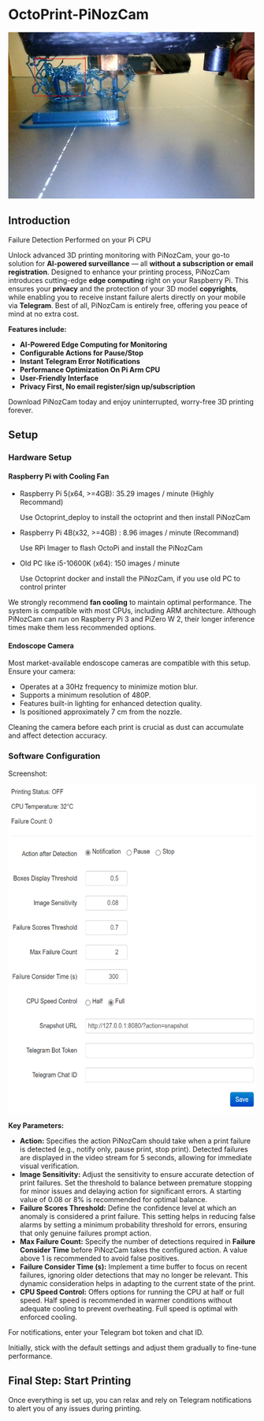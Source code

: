 # OctoPrint-PiNozCam
<img src="/assets/images/failure_detection1.jpg" width="500" height="337">

## Introduction

Failure Detection Performed on your Pi CPU

Unlock advanced 3D printing monitoring with PiNozCam, your go-to solution for **AI-powered surveillance** — all **without a subscription or email registration**. Designed to enhance your printing process, PiNozCam introduces cutting-edge **edge computing** right on your Raspberry Pi. This ensures your **privacy** and the protection of your 3D model **copyrights**, while enabling you to receive instant failure alerts directly on your mobile via **Telegram**. Best of all, PiNozCam is entirely free, offering you peace of mind at no extra cost. 

**Features include:**

- **AI-Powered Edge Computing for Monitoring**
- **Configurable Actions for Pause/Stop**
- **Instant Telegram Error Notifications**
- **Performance Optimization On Pi Arm CPU**
- **User-Friendly Interface**
- **Privacy First, No email register/sign up/subscription**

Download PiNozCam today and enjoy uninterrupted, worry-free 3D printing forever.

## Setup

### Hardware Setup

#### **Raspberry Pi with Cooling Fan**

- Raspberry Pi 5(x64, >=4GB): 35.29 images / minute (Highly Recommand)
  
  Use Octoprint_deploy to install the octoprint and then install PiNozCam
- Raspberry Pi 4B(x32, >=4GB) : 8.96 images / minute (Recommand)
  
  Use RPi Imager to flash OctoPi and install the PiNozCam
- Old PC like i5-10600K (x64): 150 images / minute
  
  Use Octoprint docker and install the PiNozCam, if you use old PC to control printer

We strongly recommend **fan cooling** to maintain optimal performance. The system is compatible with most CPUs, including ARM architecture. Although PiNozCam can run on Raspberry Pi 3 and PiZero W 2, their longer inference times make them less recommended options. 

#### **Endoscope Camera**

Most market-available endoscope cameras are compatible with this setup. Ensure your camera:
- Operates at a 30Hz frequency to minimize motion blur.
- Supports a minimum resolution of 480P.
- Features built-in lighting for enhanced detection quality.
- Is positioned approximately 7 cm from the nozzle. 

Cleaning the camera before each print is crucial as dust can accumulate and affect detection accuracy.


### **Software Configuration**

Screenshot:

<img src="/assets/images/screenshot.png" width="600" height="665">


**Key Parameters:**

- **Action:** Specifies the action PiNozCam should take when a print failure is detected (e.g., notify only, pause print, stop print). Detected failures are displayed in the video stream for 5 seconds, allowing for immediate visual verification.
- **Image Sensitivity:** Adjust the sensitivity to ensure accurate detection of print failures. Set the threshold to balance between premature stopping for minor issues and delaying action for significant errors. A starting value of 0.08 or 8% is recommended for optimal balance.
- **Failure Scores Threshold:** Define the confidence level at which an anomaly is considered a print failure. This setting helps in reducing false alarms by setting a minimum probability threshold for errors, ensuring that only genuine failures prompt action.
- **Max Failure Count:** Specify the number of detections required in **Failure Consider Time** before PiNozCam takes the configured action. A value above 1 is recommended to avoid false positives.
- **Failure Consider Time (s):** Implement a time buffer to focus on recent failures, ignoring older detections that may no longer be relevant. This dynamic consideration helps in adapting to the current state of the print.
- **CPU Speed Control:** Offers options for running the CPU at half or full speed. Half speed is recommended in warmer conditions without adequate cooling to prevent overheating. Full speed is optimal with enforced cooling.

For notifications, enter your Telegram bot token and chat ID.

Initially, stick with the default settings and adjust them gradually to fine-tune performance.




## Final Step: Start Printing

Once everything is set up, you can relax and rely on Telegram notifications to alert you of any issues during printing.

